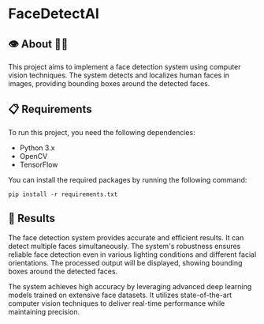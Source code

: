 # FaceDetectAI

## 👁️ About 👨‍💻

This project aims to implement a face detection system using computer vision techniques. The system detects and localizes human faces in images, providing bounding boxes around the detected faces.

## 📋 Requirements

To run this project, you need the following dependencies:

- Python 3.x
- OpenCV
- TensorFlow

You can install the required packages by running the following command:

```shell
pip install -r requirements.txt
```

## 🎯 Results
The face detection system provides accurate and efficient results. It can detect multiple faces simultaneously. The system's robustness ensures reliable face detection even in various lighting conditions and different facial orientations. The processed output will be displayed, showing bounding boxes around the detected faces.

The system achieves high accuracy by leveraging advanced deep learning models trained on extensive face datasets. It utilizes state-of-the-art computer vision techniques to deliver real-time performance while maintaining precision.
